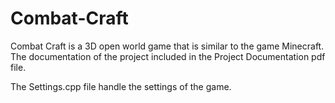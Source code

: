 # Combat-Craft
Combat Craft is a 3D open world game that is similar to the game Minecraft.
The documentation of the project included in the Project Documentation pdf file.

The Settings.cpp file handle the settings of the game.
